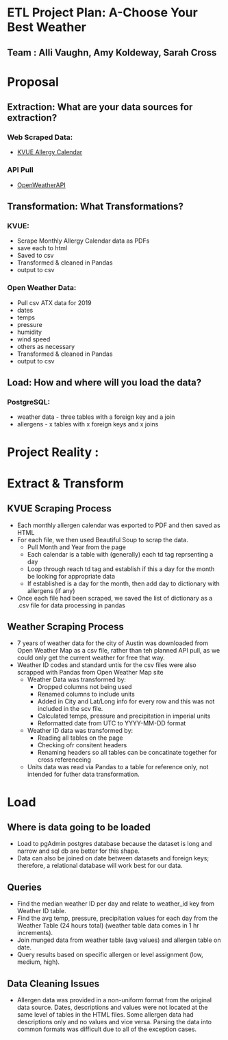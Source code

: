 
# ETL Project Plan: A-Choose Your Best Weather
## Team : Alli Vaughn, Amy Koldeway, Sarah Cross

# Proposal

## Extraction: What are your data sources for extraction? 

### Web Scraped Data: 
* [KVUE Allergy Calendar](https://kvue.com/allergy)

### API Pull 
* [OpenWeatherAPI](https://openweathermap.org/api)


## Transformation:  What Transformations? 
### KVUE:
* Scrape Monthly Allergy Calendar data as PDFs 
* save each to html
* Saved to csv 
* Transformed & cleaned in Pandas
* output to csv

### Open Weather Data: 
* Pull csv ATX data for 2019 
* dates 
* temps
* pressure
* humidity
* wind speed
* others as necessary
* Transformed & cleaned in Pandas
* output to csv

## Load:  How and where will you load the data?  
### PostgreSQL: 
* weather data - three tables with a foreign key and a join  
* allergens - x tables with x foreign keys and x joins 


# Project Reality : 

# Extract & Transform 

## KVUE Scraping Process
* Each monthly allergen calendar was exported to PDF and then saved as HTML
* For each file, we then used Beautiful Soup to scrap the data.
    * Pull Month and Year from the page
    * Each calendar is a table with (generally) each td tag reprsenting a day
    * Loop through reach td tag and establish if this a day for the month be looking for appropriate data
    * If established is a day for the month, then add day to dictionary with allergens (if any)
* Once each file had been scraped, we saved the list of dictionary as a .csv file for data processing in pandas

## Weather Scraping Process
* 7 years of weather data for the city of Austin was downloaded from Open Weather Map as a csv file, rather than teh planned API pull, as we could only get the  current weather for free that way.  
* Weather ID codes and standard untis for the csv files were also scrapped with Pandas from Open Weather Map site
    * Weather Data was transformed by:
        * Dropped columns not being used
        * Renamed columns to include units
        * Added in City and Lat/Long info for every row and this was not included in the scv file.
        * Calculated temps, pressure and precipitation in imperial units
        * Reformatted date from UTC to YYYY-MM-DD format
    * Weather ID data was transformed by: 
        * Reading all tables on the page
        * Checking ofr consitent headers
        * Renaming headers so all tables can be concatinate together for cross referenceing
    * Units data was read via Pandas to a table for reference only, not intended for futher data transformation.

# Load

## Where is data going to be loaded
* Load to pgAdmin postgres database because the dataset is long and narrow and sql db are better for this shape.
* Data can also be joined on date between datasets and foreign keys; therefore, a relational database will work best for our data.



## Queries
* Find the median weather ID per day and relate to weather_id key from Weather ID table.
* Find the avg temp, pressure, precipitation values for each day from the Weather Table  (24 hours total) (weather table data comes in 1 hr increments).
* Join munged data from weather table (avg values) and allergen table on date.
* Query results based on specific allergen or level assignment (low, medium, high).

## Data Cleaning Issues
* Allergen data was provided in a non-uniform format from the original data source.
Dates, descriptions and values were not located at the same level of tables in the HTML files.
Some allergen data had descriptions only and no values and vice versa. 
Parsing the data into common formats was difficult due to all of the exception cases.



